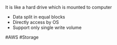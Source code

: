 It is like a hard drive which is mounted to computer
- Data split in equal blocks 
- Directly access by OS
- Support only single write volume 



#AWS #Storage 
